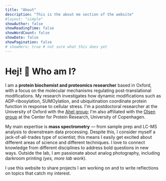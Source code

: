 ```yaml
---
title: "About"
description: "This is the about me section of the website"
#layout: "simple"
showAuthor: false
showReadingTime: false
showWordCount: false
showDate: false
showPagination: false
# showHero: true # not sure what this does yet
---
```

# Hej! :wave: Who am I?

I am a **protein biochemist and proteomics researcher** based in Oxford, with a focus on the molecular mechanisms regulating post-translational modifications. My research investigates how dynamic modifications such as ADP-ribosylation, SUMOylation, and ubiquitination coordinate protein function in response to cellular stress. I'm a postdoctoral researcher at the University of Oxford with the [Ahel group](https://ivanahellab.wixsite.com/ivan-ahel-lab); I'm also affiliated with the [Olsen group](https://www.cpr.ku.dk/research/proteomics/olsen/) at the Center for Protein Research, University of Copenhagen.  

 My main expertise is **mass spectrometry** — from sample prep and LC-MS analysis to downstream data processing. Despite this, I consider myself a jack-of-all-trades type of scientist; this means I easily get excited about different areas of science and different techniques. I love to connect knowledge from different disciplines to address bold questions in new ways. Outside the lab, I am passionate about analog photography, including darkroom printing (_yes, more lab work_).

I use this website to share projects I am working on and to write reflections on topics that catch my interest.
 
<!-- I am a **protein biochemist and proteomics researcher** based in England, with a focus on the molecular mechanisms regulating post-translational modifications (PTMs). My research investigates how dynamic modifications such as ADP-ribosylation, SUMOylation, and ubiquitination coordinate protein function in response to cellular stress. I'm a postdoctoral researcher at University of Oxford with the [Ahel group](https://ivanahellab.wixsite.com/ivan-ahel-lab); I'm also affiniliated with the [Olsen group](https://www.cpr.ku.dk/research/proteomics/olsen/) at Center for Protein Research, University of Copenhagen. 

I obtained my Ph.D. in Molecular Mechanisms of Disease at Center for Protein Research, University of Copenhagen, under the supervision of [Michael L. Nielsen](https://www.linkedin.com/in/michaellundnielsen/). My thesis focused on understanding the functional role of **PARP1 auto-modification**, you can read more about this work [here](https://www.sciencedirect.com/science/article/pii/S1097276525007476?via%3Dihub).

I am a jack-of-all-trades type of scientist; this means I easily get excited about different areas of science and different techniques. I love to connect knowledge from different diciplines to adress bold questions in new ways. 


{{< lead >}}
When life gives you lemons, digest them into peptides.
{{< /lead >}}

With 7 years of hands-on experience, my main specialty is **mass spectrometry**; from sample prep, LC-MS analysis to downstream data processing. What i love the most about this work is its diversity:
- The _sample prep side_ allows me to work closely with biological systems and study their complex phenotypes
- The _LC-MS side_ allows me to focus on technical aspects of intrumentation, including method optimisation
- The _data processing side_ allows me to dive deep into complex datasets and explore statistics, bioinformatics, and programming

Outside the lab, i am passionate about analog photography including darkroom printing (_yes, more lab work_). It is really gratifying (and difficult) to be in control of each step of the photographic process.  -->


